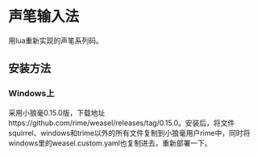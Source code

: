 # 声笔输入法
用lua重新实现的声笔系列码。
## 安装方法
### Windows上
采用小狼毫0.15.0版，下载地址https://github.com/rime/weasel/releases/tag/0.15.0。安装后，将文件squirrel、windows和trime以外的所有文件复制到小狼毫用户rime中，同时将windows里的weasel.custom.yaml也复制进去，重新部署一下。


